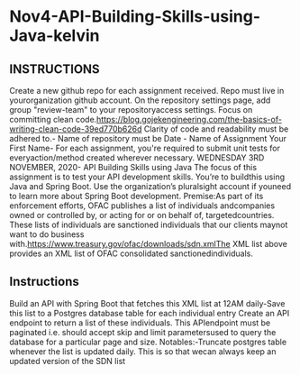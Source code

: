 # Nov4-API-Building-Skills-using-Java-kelvin

## INSTRUCTIONS
Create a new github repo for each assignment received. Repo must live in yourorganization github account.
On the repository settings page, add group "review-team" to your repositoryaccess settings.
Focus on committing clean code.https://blog.gojekengineering.com/the-basics-of-writing-clean-code-39ed770b626d
Clarity of code and readability must be adhered to.- Name of repository must be Date - Name of Assignment 
Your First Name- For each assignment, you're required to submit unit tests for everyaction/method created wherever necessary.
WEDNESDAY 3RD NOVEMBER, 2020- API Building Skills using Java  The focus of this assignment is to test your API development skills.
You’re to buildthis using Java and Spring Boot. Use the organization’s pluralsight account if youneed to learn more about Spring Boot development.
Premise:As part of its enforcement efforts, OFAC publishes a list of individuals andcompanies owned or controlled by, or
acting for or on behalf of, targetedcountries. These lists of individuals are sanctioned individuals that our clients maynot want to do business with.https://www.treasury.gov/ofac/downloads/sdn.xmlThe XML list above provides an XML list of OFAC consolidated sanctionedindividuals.

## Instructions
Build an API with Spring Boot that fetches this XML list at 12AM daily-Save this list to a Postgres database table for each individual entry
Create an API endpoint to return a list of these individuals. This APIendpoint must be paginated i.e. 
should accept skip and limit parametersused to query the database for a particular page and size.
Notables:-Truncate postgres table whenever the list is updated daily. This is so that wecan always keep an updated version of the SDN list
